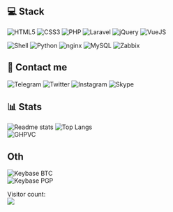 ## 💻 Stack
![HTML5](https://img.shields.io/badge/html5%20-%23E34F26.svg?&style=for-the-badge&logo=html5&logoColor=white) 
![CSS3](https://img.shields.io/badge/css3%20-%231572B6.svg?&style=for-the-badge&logo=css3&logoColor=white) 
![PHP](https://img.shields.io/badge/php-%23777BB4.svg?&style=for-the-badge&logo=php&logoColor=white) 
![Laravel](https://img.shields.io/badge/laravel%20-%23FF2D20.svg?&style=for-the-badge&logo=laravel&logoColor=white) 
![jQuery](https://img.shields.io/badge/jquery%20-%230769AD.svg?&style=for-the-badge&logo=jquery&logoColor=white) 
![VueJS](https://img.shields.io/badge/vuejs%20-%2335495e.svg?&style=for-the-badge&logo=vue.js&logoColor=%234FC08D)

![Shell](https://img.shields.io/badge/shell_script%20-%23121011.svg?&style=for-the-badge&logo=gnu-bash&logoColor=white) 
![Python](https://img.shields.io/badge/python%20-%2314354C.svg?&style=for-the-badge&logo=python&logoColor=white) 
![nginx](https://img.shields.io/badge/nginx%20-%23009639.svg?&style=for-the-badge&logo=nginx&logoColor=white) 
![MySQL](https://img.shields.io/badge/mysql-%2300f.svg?&style=for-the-badge&logo=mysql&logoColor=white)
![Zabbix](https://img.shields.io/badge/zabbix-%23D40000.svg?&style=for-the-badge&logo=zabbix&logoColor=%23D40000)

<!--
![Docker](https://img.shields.io/badge/docker%20-%230db7ed.svg?&style=for-the-badge&logo=docker&logoColor=white) 
![Kubernetes](https://img.shields.io/badge/kubernetes%20-%23326ce5.svg?&style=for-the-badge&logo=kubernetes&logoColor=white)
-->


## 💭 Contact me
![Telegram](https://img.shields.io/badge/5kr1p7%20-%231DA1F2.svg?&style=for-the-badge&logo=Telegram&logoColor=white) 
![Twitter](https://img.shields.io/badge/5kr1p7%20-%231DA1F2.svg?&style=for-the-badge&logo=Twitter&logoColor=white) 
![Instagram](https://img.shields.io/badge/5kr1p7%20-%23E4405F.svg?&style=for-the-badge&logo=Instagram&logoColor=white) 
![Skype](https://img.shields.io/badge/skr1p7%20-%2300AFF0.svg?&style=for-the-badge&logo=Skype&logoColor=white)  

## 📊 Stats
![Readme stats](https://github-readme-stats.vercel.app/api?username=5kr1p7&show_icons=true&count_private=true&title_color=1565c0&icon_color=0d47a1)
![Top Langs](https://github-readme-stats.vercel.app/api/top-langs/?username=5kr1p7&layout=compact)  
![GHPVC](https://komarev.com/ghpvc/?username=5kr1p7&style=flat-square&color=blue)

## Oth
![Keybase BTC](https://img.shields.io/keybase/btc/5kr1p7?style=for-the-badge)  
![Keybase PGP](https://img.shields.io/keybase/pgp/5kr1p7?style=for-the-badge)

Visitor count:<br>
<img src="https://www.websitecounterfree.com/c.php?d=9&id=23926&s=1" border="0">
